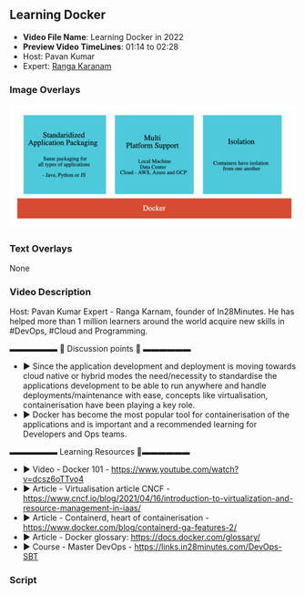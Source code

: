 ##  Learning Docker

- **Video File Name**: Learning Docker in 2022
- **Preview Video TimeLines**: 01:14 to 02:28
- Host: Pavan Kumar
- Expert: [Ranga Karanam](https://in.linkedin.com/in/rangakaranam)

### Image Overlays

![Image](../images/docker.png)

### Text Overlays

None


### Video Description

Host: Pavan Kumar
Expert - Ranga Karnam, founder of In28Minutes. He has helped more than 1 million learners around the world acquire new skills in #DevOps, #Cloud and Programming.

▬▬▬▬▬▬   💎  Discussion points 💎  ▬▬▬▬▬▬ 
- ► Since the application development and deployment is moving towards cloud native or hybrid modes the need/necessity to standardise the applications development to be able to run anywhere and handle deployments/maintenance with ease, concepts like virtualisation, containerisation have been playing a key role.
- ► Docker has become the most popular tool for containerisation of the applications and is important and a recommended learning for Developers and Ops teams.

▬▬▬▬▬▬ Learning Resources 🔗▬▬▬▬▬▬ 

- ► Video - Docker 101 - https://www.youtube.com/watch?v=dcsz6oTTvo4
- ► Article - Virtualisation article CNCF - https://www.cncf.io/blog/2021/04/16/introduction-to-virtualization-and-resource-management-in-iaas/
- ► Article - Containerd, heart of containerisation - https://www.docker.com/blog/containerd-ga-features-2/
- ► Article - Docker glossary: https://docs.docker.com/glossary/
- ► Course - Master DevOps  - https://links.in28minutes.com/DevOps-SBT


### Script

